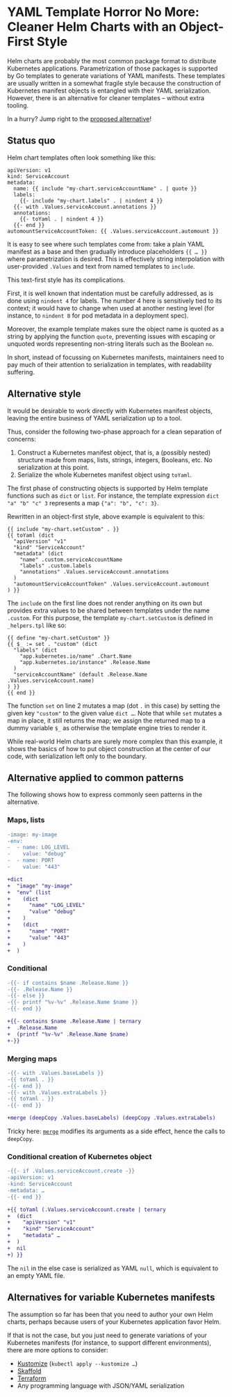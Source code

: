 # YAML Template Horror No More: Cleaner Helm Charts with an Object-First Style

Helm charts are probably the most common package format to distribute Kubernetes
applications. Parametrization of those packages is supported by Go templates to
generate variations of YAML manifests. These templates are usually written in a
somewhat fragile style because the construction of Kubernetes manifest objects
is entangled with their YAML serialization. However, there is an alternative for
cleaner templates – without extra tooling.

In a hurry? Jump right to the [proposed alternative](#alternative-style)!

## Status quo

Helm chart templates often look something like this:

```
apiVersion: v1
kind: ServiceAccount
metadata:
  name: {{ include "my-chart.serviceAccountName" . | quote }}
  labels:
    {{- include "my-chart.labels" . | nindent 4 }}
  {{- with .Values.serviceAccount.annotations }}
  annotations:
    {{- toYaml . | nindent 4 }}
  {{- end }}
automountServiceAccountToken: {{ .Values.serviceAccount.automount }}
```

It is easy to see where such templates come from: take a plain YAML manifest as
a base and then gradually introduce placeholders `{{ … }}` where parametrization
is desired. This is effectively string interpolation with user-provided
`.Values` and text from named templates to `include`.

This text-first style has its complications.

First, it is well known that indentation must be carefully addressed, as is done
using `nindent 4` for labels. The number 4 here is sensitively tied to its
context; it would have to change when used at another nesting level (for
instance, to `nindent 8` for pod metadata in a deployment spec).

Moreover, the example template makes sure the object name is quoted as a string
by applying the function `quote`, preventing issues with escaping or unquoted
words representing non-string literals such as the Boolean `no`.

In short, instead of focussing on Kubernetes manifests, maintainers need to pay
much of their attention to serialization in templates, with readability
suffering.

## Alternative style

It would be desirable to work directly with Kubernetes manifest objects, leaving
the entire business of YAML serialization up to a tool.

Thus, consider the following two-phase approach for a clean separation of
concerns:

1. Construct a Kubernetes manifest object, that is, a (possibly nested)
   structure made from maps, lists, strings, integers, Booleans, etc. No
   serialization at this point.
1. Serialize the whole Kubernetes manifest object using `toYaml`.

The first phase of constructing objects is supported by Helm template functions
such as `dict` or `list`. For instance, the template expression
`dict "a" "b" "c" 3` represents a map `{"a": "b", "c": 3}`.

Rewritten in an object-first style, above example is equivalent to this:

```
{{ include "my-chart.setCustom" . }}
{{ toYaml (dict
  "apiVersion" "v1"
  "kind" "ServiceAccount"
  "metadata" (dict
    "name" .custom.serviceAccountName
    "labels" .custom.labels
    "annotations" .Values.serviceAccount.annotations
  )
  "automountServiceAccountToken" .Values.serviceAccount.automount
) }}
```

The `include` on the first line does not render anything on its own but provides
extra values to be shared between templates under the name `.custom`. For this
purpose, the template `my-chart.setCustom` is defined in `_helpers.tpl` like so:

```
{{ define "my-chart.setCustom" }}
{{ $_ := set . "custom" (dict
  "labels" (dict
    "app.kubernetes.io/name" .Chart.Name
    "app.kubernetes.io/instance" .Release.Name
  )
  "serviceAccountName" (default .Release.Name .Values.serviceAccount.name)
) }}
{{ end }}
```

The function `set` on line 2 mutates a map (dot `.` in this case) by setting the
given key `"custom"` to the given value `dict …`. Note that while `set` mutates
a map in place, it still returns the map; we assign the returned map to a dummy
variable `$_` as otherwise the template engine tries to render it.

While real-world Helm charts are surely more complex than this example, it shows
the basics of how to put object construction at the center of our code, with
serialization left only to the boundary.

## Alternative applied to common patterns

The following shows how to express commonly seen patterns in the alternative.

### Maps, lists

```diff
-image: my-image
-env:
-  - name: LOG_LEVEL
-    value: "debug"
-  - name: PORT
-    value: "443"

+dict
+  "image" "my-image"
+  "env" (list
+    (dict
+      "name" "LOG_LEVEL"
+      "value" "debug"
+    )
+    (dict
+      "name" "PORT"
+      "value" "443"
+    )
+  )
```

### Conditional

```diff
-{{- if contains $name .Release.Name }}
-{{- .Release.Name }}
-{{- else }}
-{{- printf "%v-%v" .Release.Name $name }}
-{{- end }}

+{{- contains $name .Release.Name | ternary
+  .Release.Name
+  (printf "%v-%v" .Release.Name $name)
+-}}
```

### Merging maps

```diff
-{{- with .Values.baseLabels }}
-{{ toYaml . }}
-{{- end }}
-{{- with .Values.extraLabels }}
-{{ toYaml . }}
-{{- end }}

+merge (deepCopy .Values.baseLabels) (deepCopy .Values.extraLabels)
```

Tricky here:
[`merge`](https://helm.sh/docs/chart_template_guide/function_list/#merge-mustmerge)
modifies its arguments as a side effect, hence the calls to `deepCopy`.

### Conditional creation of Kubernetes object

```diff
-{{- if .Values.serviceAccount.create -}}
-apiVersion: v1
-kind: ServiceAccount
-metadata: …
-{{- end }}

+{{ toYaml (.Values.serviceAccount.create | ternary
+  (dict
+    "apiVersion" "v1"
+    "kind" "ServiceAccount"
+    "metadata" …
+  )
+  nil
+) }}
```

The `nil` in the else case is serialized as YAML `null`, which is equivalent to
an empty YAML file.

## Alternatives for variable Kubernetes manifests

The assumption so far has been that you need to author your own Helm charts,
perhaps because users of your Kubernetes application favor Helm.

If that is not the case, but you just need to generate variations of your
Kubernetes manifests (for instance, to support different environments), there
are more options to consider:

- [Kustomize](https://kubernetes.io/docs/tasks/manage-kubernetes-objects/kustomization/)
  (`kubectl apply --kustomize …`)
- [Skaffold](https://skaffold.dev)
- [Terraform](https://developer.hashicorp.com/terraform)
- Any programming language with JSON/YAML serialization

